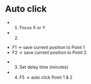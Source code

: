 # Auto click

- 1. Focus X or Y
- 2. 
 + F1 -> save current position to Point 1
 + F2 -> save current position to Point 2
- 3. Set delay time (minutes)
- 4. F5 -> auto click Point 1 & 2